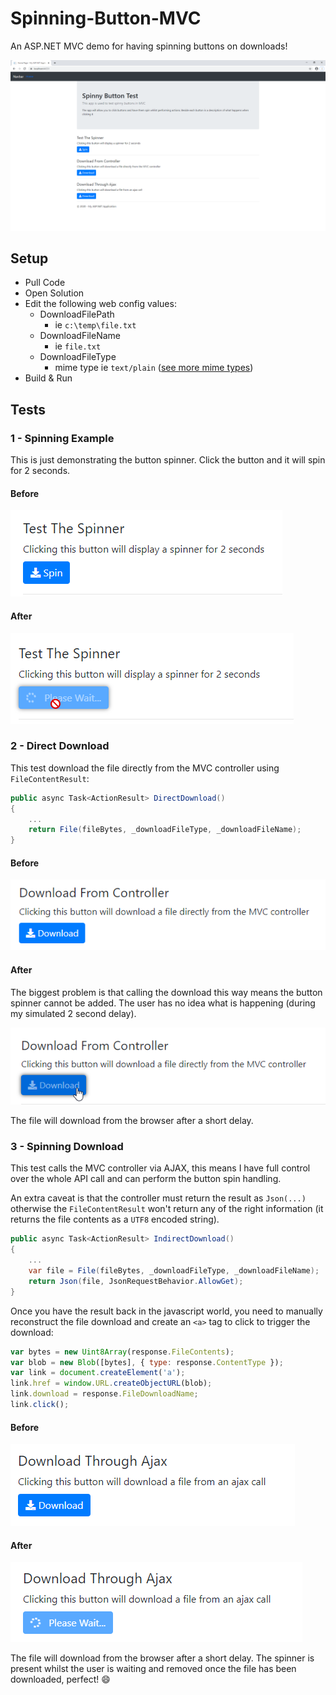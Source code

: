 # Spinning-Button-MVC
An ASP.NET MVC demo for having spinning buttons on downloads!

![Screenshot of the site](/assets/Main%20Site.png)

## Setup

- Pull Code
- Open Solution
- Edit the following web config values:
  - DownloadFilePath
    - ie `c:\temp\file.txt`
  - DownloadFileName
    - ie `file.txt`
  - DownloadFileType
    - mime type ie `text/plain` ([see more mime types](https://developer.mozilla.org/en-US/docs/Web/HTTP/Basics_of_HTTP/MIME_types/Common_types))
- Build & Run



## Tests



### 1 - Spinning Example

This is just demonstrating the button spinner. Click the button and it will spin for 2 seconds.

#### Before

![Test 1 Before](/assets/Test%201%20Before.png)

#### After

![Test 1 After](/assets/Test%201%20After.png)



### 2 - Direct Download

This test download the file directly from the MVC controller using `FileContentResult`:

```c#
public async Task<ActionResult> DirectDownload()
{
    ...
    return File(fileBytes, _downloadFileType, _downloadFileName);
}
```



#### Before

![Test 2 Before](/assets/Test%202%20Before.png)

#### After

The biggest problem is that calling the download this way means the button spinner cannot be added. The user has no idea what is happening (during my simulated 2 second delay).

![Test 2 After](/assets/Test%202%20After.png)

The file will download from the browser after a short delay.



### 3 - Spinning Download

This test calls the MVC controller via AJAX, this means I have full control over the whole API call and can perform the button spin handling.



An extra caveat is that the controller must return the result as `Json(...)` otherwise the `FileContentResult` won't return any of the right information (it returns the file contents as a `UTF8` encoded string).



```c#
public async Task<ActionResult> IndirectDownload()
{
	...
    var file = File(fileBytes, _downloadFileType, _downloadFileName);
    return Json(file, JsonRequestBehavior.AllowGet);
}
```

Once you have the result back in the javascript world, you need to manually reconstruct the file download and create an `<a>` tag to click to trigger the download:

```javascript
var bytes = new Uint8Array(response.FileContents);
var blob = new Blob([bytes], { type: response.ContentType });
var link = document.createElement('a');
link.href = window.URL.createObjectURL(blob);
link.download = response.FileDownloadName;
link.click();
```

#### Before

![Test 3 Before](/assets/Test%203%20Before.png)

#### After

![Test 3 After](/assets/Test%203%20After.png)

The file will download from the browser after a short delay. The spinner is present whilst the user is waiting and removed once the file has been downloaded, perfect! 😄